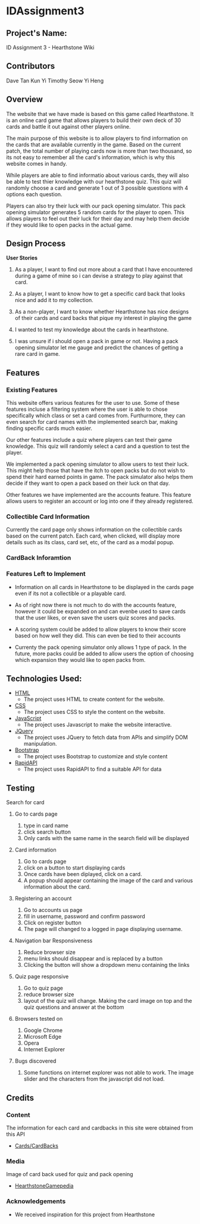 # IDAssignment3

## Project's Name:
ID Assignment 3 - Hearthstone Wiki

## Contributors
Dave Tan Kun Yi
Timothy Seow Yi Heng

## Overview
The website that we have made is based on this game called Hearthstone. It is an online card game that allows players to build their own deck of 30 cards and battle it out against other players online.

The main purpose of this website is to allow players to find information on the cards that are available currently in the game. Based on the current patch, the total number of playing cards now is more than two thousand, so its not easy to remember all the card's information, which is why this website comes in handy. 

While players are able to find informatio about various cards, they will also be able to test thier knowledge with our hearthstone quiz. This quiz will randomly choose a card and generate 1 out of 3 possible questions with 4 options each question.

Players can also try their luck with our pack opening simulator. This pack opening simulator generates 5 random cards for the player to open. This allows players to feel out their luck for their day and may help them decide if they would like to open packs in the actual game.

## Design Process





**User Stories**
1. As a player, I want to find out more about a card that I have encountered during a game of mine so i can devise a strategy to play against that card.

2. As a player, I want to know how to get a specific card back that looks nice and add it to my collection.

3. As a non-player, I want to know whether Hearthstone has nice designs of their cards and card backs that pique my interest in playing the game

4. I wanted to test my knowledge about the cards in hearthstone. 

5. I was unsure if i should open a pack in game or not. Having a pack opening simulator let me gauge and predict the chances of getting a rare card in game.

## Features



### Existing Features
This website offers various features for the user to use. Some of  these features incluse a filtering system where the user is able to chose specifically which class or set a card comes from. Furthurmore, they can even search for card names with the implemented search bar, making finding specific cards much easier. 

Our other features include a quiz where players can test their game knowledge. This quiz will randomly select a card and a question to test the player.

We implemented a pack opening simulator to allow users to test their luck. This might help those that have the itch to open packs but do not wish to spend their hard earned points in game. The pack simulator also helps them decide if they want to open a pack based on their luck on that day.

Other features we have implemented are the accounts feature. This feature allows users to register an account or log into one if they already registered. 


### Collectible Card Information

Currently the card page only shows information on the collectible cards based on the current patch. Each card, when clicked, will display more details such as its class, card set, etc, of the card as a modal popup.

### CardBack Inforamtion



### Features Left to Implement

* Information on all cards in Hearthstone to be displayed in the cards page even if its not a collectible or a playable card.

* As of right now there is not much to do with the accounts feature, however it could be expanded on and can evenbe used to save cards that the user likes, or even save the users quiz scores and packs.

* A scoring system could be added to allow players to know  their score based on how well they did. This can even be tied to their accounts

* Currenty the pack opening simulator only allows 1 type of pack. In the future, more packs could be added to allow users the option of choosing which expansion they would like to open packs from.



## Technologies Used:
* [HTML](https://html.spec.whatwg.org/multipage/)
    * The project uses HTML to create content for the website.
* [CSS](https://www.w3.org/Style/CSS/)
    * The project uses CSS to style the content on the website.
* [JavaScript](https://www.javascript.com/)
    * The project uses Javascript to make the website interactive.
* [JQuery](https://jquery.com/)
    * The project uses JQuery to fetch data from APIs and simplify DOM manipulation.
* [Bootstrap](https://getbootstrap.com/)
    * The project uses Bootstrap to customize and style content
* [RapidAPI](https://rapidapi.com/)
    * The project uses RapidAPI to find a suitable API for data

## Testing

Search for card
1. Go to cards page
    1. type in card name
    2. click search button
    3. Only cards with the same name in the search field will be displayed

2. Card information
    1. Go to cards page
    2. click on a button to start displaying cards
    3. Once cards have been diplayed, click on a card.
    4. A popup should appear containing the image of the card and various information about the card.

4. Registering an account
    1. Go to accounts us page
    2. fill in username, password and confirm password
    3. Click on register button
    4. The page will changed to a logged in page displaying username.

5. Navigation bar Responsiveness
    1. Reduce browser size
    2. menu links should disappear and is replaced by a button
    3. Clicking the button will show a dropdown menu containing the links

6. Quiz page responsive
    1. Go to quiz page
    2. reduce browser size
    3. layout of the quiz will change. Making the card image on top and the quiz questions and answer at the bottom

8. Browsers tested on
    1. Google Chrome
    2. Microsoft Edge
    3. Opera
    4. Internet Explorer

9. Bugs discovered
    1. Some functions on internet explorer was not able to work.
    The image slider and the characters from the javascript did not load.





## Credits


### Content
The information for each card and cardbacks in this site were obtained from this API
* [Cards/CardBacks](https://rapidapi.com/omgvamp/api/hearthstone?endpoint=5525c4a8e4b01d538895c588)


### Media
Image of card back used for quiz and pack opening
- [HearthstoneGamepedia](https://hearthstone.gamepedia.com/Card_back)


### Acknowledgements
* We received inspiration for this project from Hearthstone